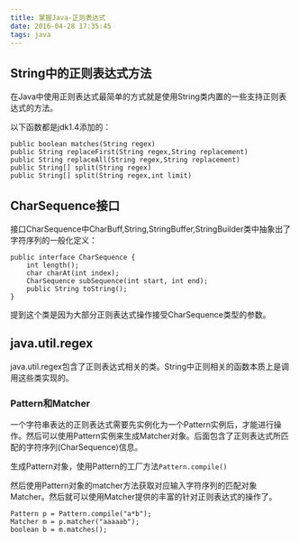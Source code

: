 ```yaml
---
title: 掌握Java-正则表达式
date: 2016-04-28 17:35:45
tags: java
---
```



## String中的正则表达式方法
在Java中使用正则表达式最简单的方式就是使用String类内置的一些支持正则表达式的方法。

以下函数都是jdk1.4添加的：

    public boolean matches(String regex)
    public String replaceFirst(String regex,String replacement)
    public String replaceAll(String regex,String replacement)
    public String[] split(String regex)
    public String[] split(String regex,int limit)

## CharSequence接口
接口CharSequence中CharBuff,String,StringBuffer,StringBuilder类中抽象出了字符序列的一般化定义：

```
public interface CharSequence {
    int length();
    char charAt(int index);
    CharSequence subSequence(int start, int end);
    public String toString();
}
```

提到这个类是因为大部分正则表达式操作接受CharSequence类型的参数。

## java.util.regex
java.util.regex包含了正则表达式相关的类。String中正则相关的函数本质上是调用这些类实现的。

### Pattern和Matcher
一个字符串表达的正则表达式需要先实例化为一个Pattern实例后，才能进行操作。然后可以使用Pattern实例来生成Matcher对象。后面包含了正则表达式所匹配的字符序列(CharSequence)信息。

生成Pattern对象，使用Pattern的工厂方法`Pattern.compile()`

然后使用Pattern对象的matcher方法获取对应输入字符序列的匹配对象Matcher。然后就可以使用Matcher提供的丰富的针对正则表达式的操作了。

```
Pattern p = Pattern.compile("a*b");
Matcher m = p.matcher("aaaaab");
boolean b = m.matches();
```




